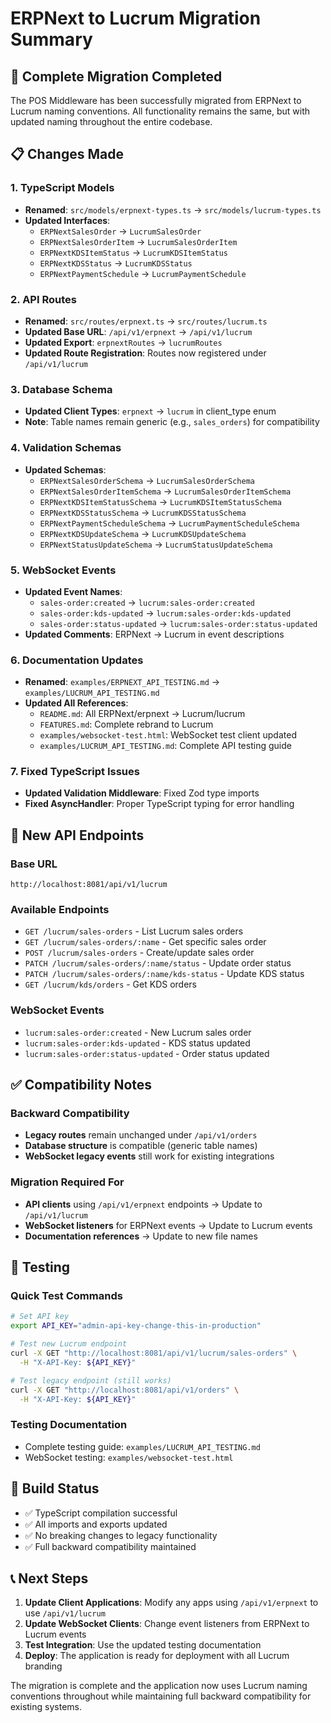 # ERPNext to Lucrum Migration Summary

## 🔄 Complete Migration Completed

The POS Middleware has been successfully migrated from ERPNext to Lucrum naming conventions. All functionality remains the same, but with updated naming throughout the entire codebase.

## 📋 Changes Made

### 1. TypeScript Models
- **Renamed**: `src/models/erpnext-types.ts` → `src/models/lucrum-types.ts`
- **Updated Interfaces**:
  - `ERPNextSalesOrder` → `LucrumSalesOrder`
  - `ERPNextSalesOrderItem` → `LucrumSalesOrderItem`
  - `ERPNextKDSItemStatus` → `LucrumKDSItemStatus`
  - `ERPNextKDSStatus` → `LucrumKDSStatus`
  - `ERPNextPaymentSchedule` → `LucrumPaymentSchedule`

### 2. API Routes
- **Renamed**: `src/routes/erpnext.ts` → `src/routes/lucrum.ts`
- **Updated Base URL**: `/api/v1/erpnext` → `/api/v1/lucrum`
- **Updated Export**: `erpnextRoutes` → `lucrumRoutes`
- **Updated Route Registration**: Routes now registered under `/api/v1/lucrum`

### 3. Database Schema
- **Updated Client Types**: `erpnext` → `lucrum` in client_type enum
- **Note**: Table names remain generic (e.g., `sales_orders`) for compatibility

### 4. Validation Schemas
- **Updated Schemas**:
  - `ERPNextSalesOrderSchema` → `LucrumSalesOrderSchema`
  - `ERPNextSalesOrderItemSchema` → `LucrumSalesOrderItemSchema`
  - `ERPNextKDSItemStatusSchema` → `LucrumKDSItemStatusSchema`
  - `ERPNextKDSStatusSchema` → `LucrumKDSStatusSchema`
  - `ERPNextPaymentScheduleSchema` → `LucrumPaymentScheduleSchema`
  - `ERPNextKDSUpdateSchema` → `LucrumKDSUpdateSchema`
  - `ERPNextStatusUpdateSchema` → `LucrumStatusUpdateSchema`

### 5. WebSocket Events
- **Updated Event Names**:
  - `sales-order:created` → `lucrum:sales-order:created`
  - `sales-order:kds-updated` → `lucrum:sales-order:kds-updated`
  - `sales-order:status-updated` → `lucrum:sales-order:status-updated`
- **Updated Comments**: ERPNext → Lucrum in event descriptions

### 6. Documentation Updates
- **Renamed**: `examples/ERPNEXT_API_TESTING.md` → `examples/LUCRUM_API_TESTING.md`
- **Updated All References**:
  - `README.md`: All ERPNext/erpnext → Lucrum/lucrum
  - `FEATURES.md`: Complete rebrand to Lucrum
  - `examples/websocket-test.html`: WebSocket test client updated
  - `examples/LUCRUM_API_TESTING.md`: Complete API testing guide

### 7. Fixed TypeScript Issues
- **Updated Validation Middleware**: Fixed Zod type imports
- **Fixed AsyncHandler**: Proper TypeScript typing for error handling

## 🎯 New API Endpoints

### Base URL
```
http://localhost:8081/api/v1/lucrum
```

### Available Endpoints
- `GET /lucrum/sales-orders` - List Lucrum sales orders
- `GET /lucrum/sales-orders/:name` - Get specific sales order
- `POST /lucrum/sales-orders` - Create/update sales order
- `PATCH /lucrum/sales-orders/:name/status` - Update order status
- `PATCH /lucrum/sales-orders/:name/kds-status` - Update KDS status
- `GET /lucrum/kds/orders` - Get KDS orders

### WebSocket Events
- `lucrum:sales-order:created` - New Lucrum sales order
- `lucrum:sales-order:kds-updated` - KDS status updated
- `lucrum:sales-order:status-updated` - Order status updated

## ✅ Compatibility Notes

### Backward Compatibility
- **Legacy routes** remain unchanged under `/api/v1/orders`
- **Database structure** is compatible (generic table names)
- **WebSocket legacy events** still work for existing integrations

### Migration Required For
- **API clients** using `/api/v1/erpnext` endpoints → Update to `/api/v1/lucrum`
- **WebSocket listeners** for ERPNext events → Update to Lucrum events
- **Documentation references** → Update to new file names

## 🚀 Testing

### Quick Test Commands
```bash
# Set API key
export API_KEY="admin-api-key-change-this-in-production"

# Test new Lucrum endpoint
curl -X GET "http://localhost:8081/api/v1/lucrum/sales-orders" \
  -H "X-API-Key: ${API_KEY}"

# Test legacy endpoint (still works)
curl -X GET "http://localhost:8081/api/v1/orders" \
  -H "X-API-Key: ${API_KEY}"
```

### Testing Documentation
- Complete testing guide: `examples/LUCRUM_API_TESTING.md`
- WebSocket testing: `examples/websocket-test.html`

## 🔧 Build Status
- ✅ TypeScript compilation successful
- ✅ All imports and exports updated
- ✅ No breaking changes to legacy functionality
- ✅ Full backward compatibility maintained

## 📞 Next Steps

1. **Update Client Applications**: Modify any apps using `/api/v1/erpnext` to use `/api/v1/lucrum`
2. **Update WebSocket Clients**: Change event listeners from ERPNext to Lucrum events
3. **Test Integration**: Use the updated testing documentation
4. **Deploy**: The application is ready for deployment with all Lucrum branding

The migration is complete and the application now uses Lucrum naming conventions throughout while maintaining full backward compatibility for existing systems.